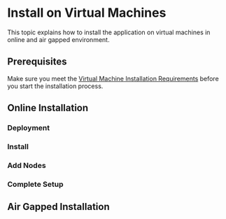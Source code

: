 # Install on Virtual Machines

This topic explains how to install the application on virtual machines in online and air gapped environment.

## Prerequisites 

Make sure you meet the [Virtual Machine Installation Requirements](requirements#using-virtual-machines) before you start the installation process.

## Online Installation 


### Deployment


### Install


### Add Nodes


### Complete Setup


## Air Gapped Installation



